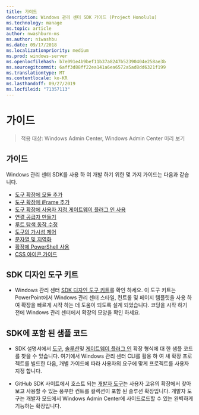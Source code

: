 ```yaml
---
title: 가이드
description: Windows 관리 센터 SDK 가이드 (Project Honolulu)
ms.technology: manage
ms.topic: article
author: nwashburn-ms
ms.author: niwashbu
ms.date: 09/17/2018
ms.localizationpriority: medium
ms.prod: windows-server
ms.openlocfilehash: b7e091e4b9bef11b37a8247b52390404e258ae3b
ms.sourcegitcommit: 6aff3d88ff22ea141a6ea6572a5ad8dd6321f199
ms.translationtype: MT
ms.contentlocale: ko-KR
ms.lasthandoff: 09/27/2019
ms.locfileid: "71357113"
---
```

# <a name="guides"></a>가이드

>적용 대상: Windows Admin Center, Windows Admin Center 미리 보기

## <a name="guides"></a>가이드
Windows 관리 센터 SDK를 사용 하 여 개발 하기 위한 몇 가지 가이드는 다음과 같습니다.

- [도구 확장에 모듈 추가](guides/add-module.md)
- [도구 확장에 iFrame 추가](guides/add-iframe.md)
- [도구 확장에 사용자 지정 게이트웨이 플러그 인 사용](guides/use-custom-gateway-plugin.md)
- [연결 공급자 만들기](guides/create-connection-provider.md)
- [루트 탐색 동작 수정](guides/modify-root-navigation.md)
- [도구의 가시성 제어](guides/dynamic-tool-display.md)
- [문자열 및 지역화](guides/strings-localization.md)
- [확장에 PowerShell 사용](guides/powershell.md)
- [CSS 아이콘 가이드](guides/cssicons.md)

## <a name="sdk-design-toolkit"></a>SDK 디자인 도구 키트

- Windows 관리 센터 [SDK 디자인 도구 키트](https://github.com/Microsoft/windows-admin-center-sdk/blob/master/WindowsAdminCenterDesignToolkit.zip)를 확인 하세요. 이 도구 키트는 PowerPoint에서 Windows 관리 센터 스타일, 컨트롤 및 페이지 템플릿을 사용 하 여 확장을 빠르게 시작 하는 데 도움이 되도록 설계 되었습니다. 코딩을 시작 하기 전에 Windows 관리 센터에서 확장의 모양을 확인 하세요.

## <a name="sample-code-included-with-the-sdk"></a>SDK에 포함 된 샘플 코드

- SDK 설명서에서 [도구](develop-tool.md), [솔루션](develop-solution.md)및 [게이트웨이 플러그 인](develop-gateway-plugin.md) 확장 형식에 대 한 샘플 코드를 찾을 수 있습니다. 여기에서 Windows 관리 센터 CLI를 활용 하 여 새 확장 프로젝트를 빌드한 다음, 개별 가이드에 따라 사용자의 요구에 맞게 프로젝트를 사용자 지정 합니다.

- GitHub SDK 사이트에서 호스트 되는 [개발자 도구](https://aka.ms/wacsdk)는 사용자 고유의 확장에서 찾아보고 사용할 수 있는 풍부한 컨트롤 컬렉션이 포함 된 솔루션 확장입니다.  개발자 도구는 개발자 모드에서 Windows Admin Center에 사이드로드할 수 있는 완벽하게 기능하는 확장입니다.
